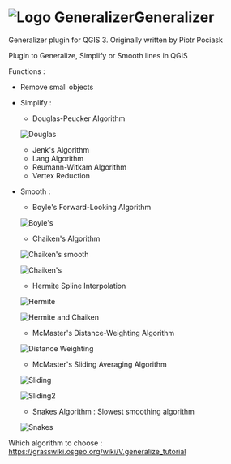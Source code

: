 # ![Logo Generalizer](icon.png)Generalizer
Generalizer plugin for QGIS 3. Originally written by Piotr Pociask

Plugin to Generalize, Simplify or Smooth lines in QGIS

Functions :
- Remove small objects

- Simplify : 
     * Douglas-Peucker Algorithm
     
     ![Douglas](https://grass.osgeo.org/grass79/manuals/v_generalize_simplify.png "Original line is black")
     
     * Jenk's Algorithm
     * Lang Algorithm
     * Reumann-Witkam Algorithm
     * Vertex Reduction
 
 - Smooth :
     * Boyle's Forward-Looking Algorithm
     
     ![Boyle's](https://grasswiki.osgeo.org/w/images/thumb/V.generalize.pic15.png/400px-V.generalize.pic15.png "Original line is black")
     
     * Chaiken's Algorithm
     
     ![Chaiken's smooth](https://grass.osgeo.org/grass79/manuals/v_generalize_smooth.png "Original line is black")
     
     ![Chaiken's](https://grasswiki.osgeo.org/w/images/thumb/V.generalize.pic7.png/400px-V.generalize.pic7.png "Original is black")
     
     * Hermite Spline Interpolation
     
     ![Hermite](https://grasswiki.osgeo.org/w/images/thumb/V.generalize.pic8.png/400px-V.generalize.pic8.png "Original is black")
     
     ![Hermite and Chaiken](https://grasswiki.osgeo.org/w/images/thumb/V.generalize.pic9.png/400px-V.generalize.pic9.png "Original = black, Green = Chaiken, Blue = Hermite")
     
     * McMaster's Distance-Weighting Algorithm
     
     ![Distance Weighting](https://grasswiki.osgeo.org/w/images/thumb/V.generalize.pic13.png/400px-V.generalize.pic13.png "Original line is black")
     
     * McMaster's Sliding Averaging Algorithm
     
     ![Sliding](https://grasswiki.osgeo.org/w/images/thumb/V.generalize.pic11.png/400px-V.generalize.pic11.png "Original line is black")
     
     ![Sliding2](https://grasswiki.osgeo.org/w/images/thumb/V.generalize.pic12.png/400px-V.generalize.pic12.png "Original line is black")
     
     * Snakes Algorithm :
     Slowest smoothing algorithm
     
     ![Snakes](https://grasswiki.osgeo.org/w/images/thumb/V.generalize.pic14.png/400px-V.generalize.pic14.png "Original line is black")
     
     

Which algorithm to choose : https://grasswiki.osgeo.org/wiki/V.generalize_tutorial
